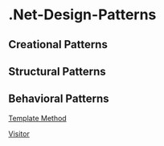 # .Net-Design-Patterns

## Creational Patterns

## Structural Patterns

## Behavioral Patterns
[Template Method](https://github.com/saeb-panahifar/.Net-Design-Patterns/blob/master/Template%20Method.md)

[Visitor](https://github.com/saeb-panahifar/.Net-Design-Patterns/blob/master/Visitor.md)
